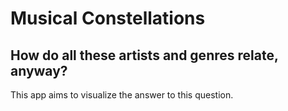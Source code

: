 # Musical Constellations  

## How do all these artists and genres relate, anyway?  

This app aims to visualize the answer to this question.
